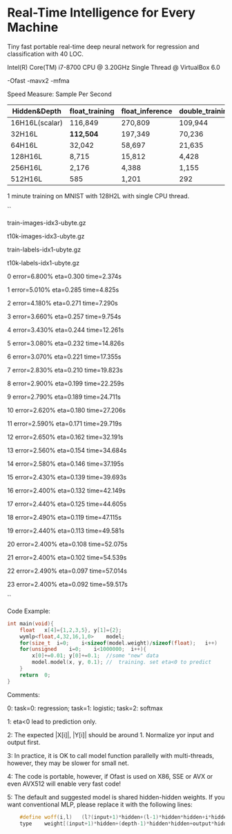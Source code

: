 # Real-Time Intelligence for Every Machine
Tiny fast portable real-time deep neural network for regression and classification with 40 LOC.

Intel(R) Core(TM) i7-8700 CPU @ 3.20GHz Single Thread @ VirtualBox 6.0 

-Ofast -mavx2 -mfma

Speed Measure:	Sample Per Second

|Hidden&Depth|float_training|float_inference|double_training|double_inference|
|----|----|----|----|----|
|16H16L(scalar)|116,849|270,809|109,944|242,912|
|32H16L|**112,504**|197,349|70,236 |142,807|
|64H16L|32,042|58,697|21,635|45,111|
|128H16L|8,715|15,812|4,428|8,904|
|256H16L|2,176|4,388|1,155|2,369|
|512H16L|585|1,201|292|614|

1 minute training on MNIST with 128H2L with single CPU thread.

``

train-images-idx3-ubyte.gz

t10k-images-idx3-ubyte.gz

train-labels-idx1-ubyte.gz

t10k-labels-idx1-ubyte.gz

0	error=6.800%	eta=0.300	time=2.374s

1	error=5.010%	eta=0.285	time=4.825s

2	error=4.180%	eta=0.271	time=7.290s

3	error=3.660%	eta=0.257	time=9.754s

4	error=3.430%	eta=0.244	time=12.261s

5	error=3.080%	eta=0.232	time=14.826s

6	error=3.070%	eta=0.221	time=17.355s

7	error=2.830%	eta=0.210	time=19.823s

8	error=2.900%	eta=0.199	time=22.259s

9	error=2.790%	eta=0.189	time=24.711s

10	error=2.620%	eta=0.180	time=27.206s

11	error=2.590%	eta=0.171	time=29.719s

12	error=2.650%	eta=0.162	time=32.191s

13	error=2.560%	eta=0.154	time=34.684s

14	error=2.580%	eta=0.146	time=37.195s

15	error=2.430%	eta=0.139	time=39.693s

16	error=2.400%	eta=0.132	time=42.149s

17	error=2.440%	eta=0.125	time=44.605s

18	error=2.490%	eta=0.119	time=47.115s

19	error=2.440%	eta=0.113	time=49.581s

20	error=2.400%	eta=0.108	time=52.075s

21	error=2.400%	eta=0.102	time=54.539s

22	error=2.490%	eta=0.097	time=57.014s

23	error=2.400%	eta=0.092	time=59.517s

``

Code Example:

```C++
int	main(void){
	float	x[4]={1,2,3,5},	y[1]={2};
	wymlp<float,4,32,16,1,0>	model;	
	for(size_t	i=0;	i<sizeof(model.weight)/sizeof(float);	i++)	model.weight[i]=3.0*rand()/RAND_MAX-1.5;	
	for(unsigned	i=0;	i<1000000;	i++){	
		x[0]+=0.01;	y[0]+=0.1;	//some "new" data
		model.model(x, y, 0.1);	//	training. set eta<0 to predict
	}
	return	0;
}
```
Comments:

0: task=0: regression; task=1: logistic; task=2: softmax

1: eta<0 lead to prediction only.

2: The expected |X[i]|, |Y[i]| should be around 1. Normalize yor input and output first.

3: In practice, it is OK to call model function parallelly with multi-threads, however, they may be slower for small net.

4: The code is portable, however, if Ofast is used on X86, SSE or AVX or even AVX512 will enable very fast code!

5: The default and suggested model is shared hidden-hidden weights. If you want conventional MLP, please replace it with the following lines:
```C++
	#define	woff(i,l)	(l?(input+1)*hidden+(l-1)*hidden*hidden+i*hidden:i*hidden)
	type	weight[(input+1)*hidden+(depth-1)*hidden*hidden+output*hidden];
```	


